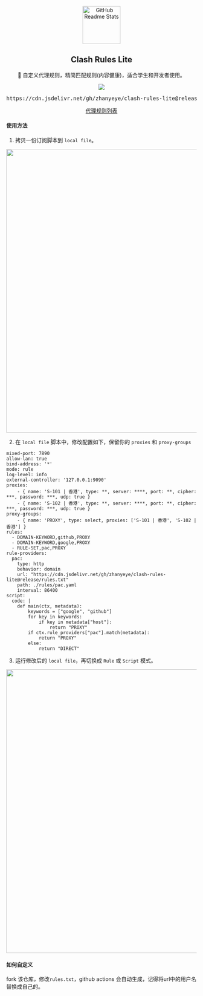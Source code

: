 <p align="center">
 <img width="100px" src="https://github.com/Dreamacro/clash/raw/master/docs/logo.png" align="center" alt="GitHub Readme Stats" />
 <h2 align="center">Clash Rules Lite</h2>
 
 <p align="center">🍒 自定义代理规则，精简匹配规则(内容健康)，适合学生和开发者使用。</p>
 
 <p align="center">
  <a href="https://github.com/zhanyeye/clash-rules-lite/blob/master/.github/workflows/release.yml">
   <img src="https://github.com/zhanyeye/clash-rules-lite/actions/workflows/release.yml/badge.svg" />
  </a>
 </p>
 
 <p>
  <pre align="center">https://cdn.jsdelivr.net/gh/zhanyeye/clash-rules-lite@release/rules.txt</pre>
 </p>
 <p align="center"><a href="https://github.com/zhanyeye/clash-rules-lite/blob/master/rules.txt">代理规则列表</a></p>
</p>


#### 使用方法
1. 拷贝一份订阅脚本到 `local file`。
<div align=center>
    <img width="750" src="https://user-images.githubusercontent.com/35565811/147398760-17324346-2fa3-4390-ad80-3d830ec8c58d.png">
</div>

2. 在 `local file` 脚本中，修改配置如下，保留你的 `proxies` 和 `proxy-groups`
```
mixed-port: 7890
allow-lan: true
bind-address: '*'
mode: rule
log-level: info
external-controller: '127.0.0.1:9090'
proxies:
    - { name: 'S-101 | 香港', type: **, server: ****, port: **, cipher: ***, password: ***, udp: true }
    - { name: 'S-102 | 香港', type: **, server: ****, port: **, cipher: ***, password: ***, udp: true }
proxy-groups:
    - { name: 'PROXY', type: select, proxies: ['S-101 | 香港', 'S-102 | 香港'] }
rules:
  - DOMAIN-KEYWORD,github,PROXY
  - DOMAIN-KEYWORD,google,PROXY
  - RULE-SET,pac,PROXY
rule-providers:
  pac:
    type: http
    behavior: domain
    url: "https://cdn.jsdelivr.net/gh/zhanyeye/clash-rules-lite@release/rules.txt"
    path: ./rules/pac.yaml
    interval: 86400
script:
  code: |
    def main(ctx, metadata):
        keywords = ["google", "github"]
        for key in keywords:
            if key in metadata["host"]:
                return "PROXY"
        if ctx.rule_providers["pac"].match(metadata):
            return "PROXY"
        else:
            return "DIRECT"

```
3. 运行修改后的 `local file`，再切换成 `Rule` 或 `Script` 模式。
<div align=center>
    <img width="750" src="https://user-images.githubusercontent.com/35565811/147398721-88a75d2b-ce4d-4605-80a1-60871907f64d.png">
</div>



#### 如何自定义
fork 该仓库，修改`rules.txt`，github actions 会自动生成，记得将url中的用户名替换成自己的。
